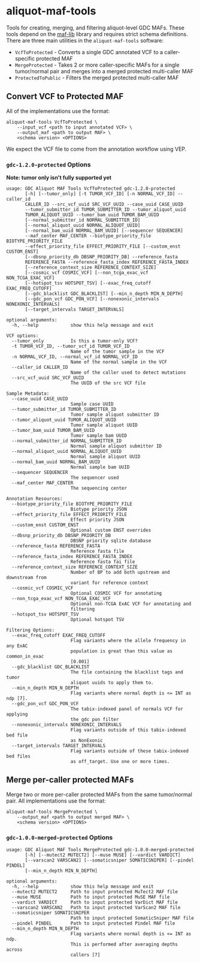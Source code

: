 # aliquot-maf-tools

Tools for creating, merging, and filtering aliquot-level GDC MAFs. These tools depend on the 
[maf-lib](https://github.com/NCI-GDC/maf-lib) library and requires strict schema definitions.
There are three main utilities in the `aliquot-maf-tools` software:

* `VcfToProtected` - Converts a single GDC annotated VCF to a caller-specific protected MAF
* `MergeProtected` - Takes 2 or more caller-specific MAFs for a single tumor/normal pair and merges into a merged protected multi-caller MAF
* `ProtectedToPublic` - Filters the merged protected multi-caller MAF

## Convert VCF to Protected MAF

All of the implementations use the format:

```
aliquot-maf-tools VcfToProtected \
    --input_vcf <path to input annotated VCF> \
    --output_maf <path to output MAF> \
    <schema version> <OPTIONS>
```

We expect the VCF file to come from the annotation workflow using VEP.

### `gdc-1.2.0-protected` Options

**Note: tumor only isn't fully supported yet**

```
usage: GDC Aliquot MAF Tools VcfToProtected gdc-1.2.0-protected
       [-h] [--tumor_only] [-t TUMOR_VCF_ID] [-n NORMAL_VCF_ID] --caller_id
       CALLER_ID --src_vcf_uuid SRC_VCF_UUID --case_uuid CASE_UUID
       --tumor_submitter_id TUMOR_SUBMITTER_ID --tumor_aliquot_uuid
       TUMOR_ALIQUOT_UUID --tumor_bam_uuid TUMOR_BAM_UUID
       [--normal_submitter_id NORMAL_SUBMITTER_ID]
       [--normal_aliquot_uuid NORMAL_ALIQUOT_UUID]
       [--normal_bam_uuid NORMAL_BAM_UUID] [--sequencer SEQUENCER]
       --maf_center MAF_CENTER --biotype_priority_file BIOTYPE_PRIORITY_FILE
       --effect_priority_file EFFECT_PRIORITY_FILE [--custom_enst CUSTOM_ENST]
       [--dbsnp_priority_db DBSNP_PRIORITY_DB] --reference_fasta
       REFERENCE_FASTA --reference_fasta_index REFERENCE_FASTA_INDEX
       [--reference_context_size REFERENCE_CONTEXT_SIZE]
       [--cosmic_vcf COSMIC_VCF] [--non_tcga_exac_vcf NON_TCGA_EXAC_VCF]
       [--hotspot_tsv HOTSPOT_TSV] [--exac_freq_cutoff EXAC_FREQ_CUTOFF]
       [--gdc_blacklist GDC_BLACKLIST] [--min_n_depth MIN_N_DEPTH]
       [--gdc_pon_vcf GDC_PON_VCF] [--nonexonic_intervals NONEXONIC_INTERVALS]
       [--target_intervals TARGET_INTERVALS]

optional arguments:
  -h, --help            show this help message and exit

VCF options:
  --tumor_only          Is this a tumor-only VCF?
  -t TUMOR_VCF_ID, --tumor_vcf_id TUMOR_VCF_ID
                        Name of the tumor sample in the VCF
  -n NORMAL_VCF_ID, --normal_vcf_id NORMAL_VCF_ID
                        Name of the normal sample in the VCF
  --caller_id CALLER_ID
                        Name of the caller used to detect mutations
  --src_vcf_uuid SRC_VCF_UUID
                        The UUID of the src VCF file

Sample Metadata:
  --case_uuid CASE_UUID
                        Sample case UUID
  --tumor_submitter_id TUMOR_SUBMITTER_ID
                        Tumor sample aliquot submitter ID
  --tumor_aliquot_uuid TUMOR_ALIQUOT_UUID
                        Tumor sample aliquot UUID
  --tumor_bam_uuid TUMOR_BAM_UUID
                        Tumor sample bam UUID
  --normal_submitter_id NORMAL_SUBMITTER_ID
                        Normal sample aliquot submitter ID
  --normal_aliquot_uuid NORMAL_ALIQUOT_UUID
                        Normal sample aliquot UUID
  --normal_bam_uuid NORMAL_BAM_UUID
                        Normal sample bam UUID
  --sequencer SEQUENCER
                        The sequencer used
  --maf_center MAF_CENTER
                        The sequencing center

Annotation Resources:
  --biotype_priority_file BIOTYPE_PRIORITY_FILE
                        Biotype priority JSON
  --effect_priority_file EFFECT_PRIORITY_FILE
                        Effect priority JSON
  --custom_enst CUSTOM_ENST
                        Optional custom ENST overrides
  --dbsnp_priority_db DBSNP_PRIORITY_DB
                        DBSNP priority sqlite database
  --reference_fasta REFERENCE_FASTA
                        Reference fasta file
  --reference_fasta_index REFERENCE_FASTA_INDEX
                        Reference fasta fai file
  --reference_context_size REFERENCE_CONTEXT_SIZE
                        Number of BP to add both upstream and downstream from
                        variant for reference context
  --cosmic_vcf COSMIC_VCF
                        Optional COSMIC VCF for annotating
  --non_tcga_exac_vcf NON_TCGA_EXAC_VCF
                        Optional non-TCGA ExAC VCF for annotating and
                        filtering
  --hotspot_tsv HOTSPOT_TSV
                        Optional hotspot TSV

Filtering Options:
  --exac_freq_cutoff EXAC_FREQ_CUTOFF
                        Flag variants where the allele frequency in any ExAC
                        population is great than this value as common_in_exac
                        [0.001]
  --gdc_blacklist GDC_BLACKLIST
                        The file containing the blacklist tags and tumor
                        aliquot uuids to apply them to.
  --min_n_depth MIN_N_DEPTH
                        Flag variants where normal depth is <= INT as ndp [7].
  --gdc_pon_vcf GDC_PON_VCF
                        The tabix-indexed panel of normals VCF for applying
                        the gdc pon filter
  --nonexonic_intervals NONEXONIC_INTERVALS
                        Flag variants outside of this tabix-indexed bed file
                        as NonExonic
  --target_intervals TARGET_INTERVALS
                        Flag variants outside of these tabix-indexed bed files
                        as off_target. Use one or more times.
```

## Merge per-caller protected MAFs

Merge two or more per-caller protected MAFs from the same tumor/normal pair. All
implementations use the format:

```
aliquot-maf-tools MergeProtected \
    --output_maf <path to output merged MAF> \
    <schema version> <OPTIONS>
```

### `gdc-1.0.0-merged-protected` Options

```
usage: GDC Aliquot MAF Tools MergeProtected gdc-1.0.0-merged-protected
       [-h] [--mutect2 MUTECT2] [--muse MUSE] [--vardict VARDICT]
       [--varscan2 VARSCAN2] [--somaticsniper SOMATICSNIPER] [--pindel PINDEL]
       [--min_n_depth MIN_N_DEPTH]

optional arguments:
  -h, --help            show this help message and exit
  --mutect2 MUTECT2     Path to input protected MuTect2 MAF file
  --muse MUSE           Path to input protected MuSE MAF file
  --vardict VARDICT     Path to input protected VarDict MAF file
  --varscan2 VARSCAN2   Path to input protected VarScan2 MAF file
  --somaticsniper SOMATICSNIPER
                        Path to input protected SomaticSniper MAF file
  --pindel PINDEL       Path to input protected Pindel MAF file
  --min_n_depth MIN_N_DEPTH
                        Flag variants where normal depth is <= INT as ndp.
                        This is performed after averaging depths across
                        callers [7]
```
